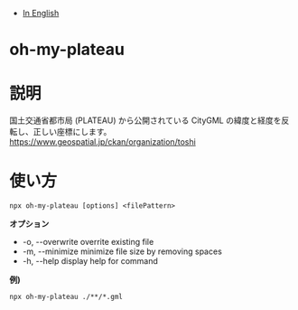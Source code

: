 - [In English](./README.md)

# oh-my-plateau

# 説明

国土交通省都市局 (PLATEAU) から公開されている CityGML の緯度と経度を反転し、正しい座標にします。
https://www.geospatial.jp/ckan/organization/toshi

# 使い方

    npx oh-my-plateau [options] <filePattern>

**オプション**

- -o, --overwrite overrite existing file
- -m, --minimize minimize file size by removing spaces
- -h, --help display help for command

**例)**

    npx oh-my-plateau ./**/*.gml
